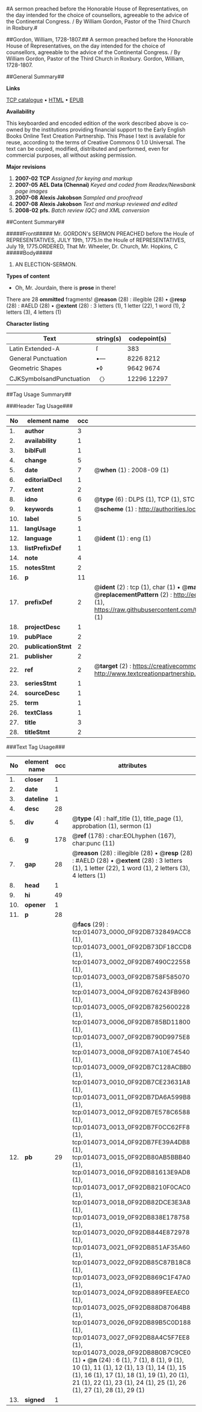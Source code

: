 #A sermon preached before the Honorable House of Representatives, on the day intended for the choice of counsellors, agreeable to the advice of the Continental Congress. / By William Gordon, Pastor of the Third Church in Roxbury.#

##Gordon, William, 1728-1807.##
A sermon preached before the Honorable House of Representatives, on the day intended for the choice of counsellors, agreeable to the advice of the Continental Congress. / By William Gordon, Pastor of the Third Church in Roxbury.
Gordon, William, 1728-1807.

##General Summary##

**Links**

[TCP catalogue](http://www.ota.ox.ac.uk/tcp/)  • 
[HTML](http://tei.it.ox.ac.uk/tcp/Texts-HTML/free/N11/N11106.html)  • 
[EPUB](http://tei.it.ox.ac.uk/tcp/Texts-EPUB/free/N11/N11106.epub)

**Availability**

This keyboarded and encoded edition of the
	       work described above is co-owned by the institutions
	       providing financial support to the Early English Books
	       Online Text Creation Partnership. This Phase I text is
	       available for reuse, according to the terms of Creative
	       Commons 0 1.0 Universal. The text can be copied,
	       modified, distributed and performed, even for
	       commercial purposes, all without asking permission.

**Major revisions**

1. __2007-02__ __TCP__ *Assigned for keying and markup*
1. __2007-05__ __AEL Data (Chennai)__ *Keyed and coded from Readex/Newsbank page images*
1. __2007-08__ __Alexis Jakobson__ *Sampled and proofread*
1. __2007-08__ __Alexis Jakobson__ *Text and markup reviewed and edited*
1. __2008-02__ __pfs.__ *Batch review (QC) and XML conversion*

##Content Summary##

#####Front#####
Mr. GORDON's SERMON PREACHED before the Houſe of REPRESENTATIVES, JULY 19th, 1775.In the Houſe of REPRESENTATIVES, July 19, 1775.ORDERED,
That Mr. Wheeler, Dr. Church, Mr. Hopkins, C
#####Body#####

1. AN ELECTION-SERMON.

**Types of content**

  * Oh, Mr. Jourdain, there is **prose** in there!

There are 28 **ommitted** fragments! 
 @__reason__ (28) : illegible (28)  •  @__resp__ (28) : #AELD (28)  •  @__extent__ (28) : 3 letters (1), 1 letter (22), 1 word (1), 2 letters (3), 4 letters (1)

**Character listing**


|Text|string(s)|codepoint(s)|
|---|---|---|
|Latin Extended-A|ſ|383|
|General Punctuation|•—|8226 8212|
|Geometric Shapes|▪◊|9642 9674|
|CJKSymbolsandPunctuation|〈〉|12296 12297|

##Tag Usage Summary##

###Header Tag Usage###

|No|element name|occ|attributes|
|---|---|---|---|
|1.|__author__|3||
|2.|__availability__|1||
|3.|__biblFull__|1||
|4.|__change__|5||
|5.|__date__|7| @__when__ (1) : 2008-09 (1)|
|6.|__editorialDecl__|1||
|7.|__extent__|2||
|8.|__idno__|6| @__type__ (6) : DLPS (1), TCP (1), STC (1), NOTIS (1), IMAGE-SET (1), EVANS-CITATION (1)|
|9.|__keywords__|1| @__scheme__ (1) : http://authorities.loc.gov/ (1)|
|10.|__label__|5||
|11.|__langUsage__|1||
|12.|__language__|1| @__ident__ (1) : eng (1)|
|13.|__listPrefixDef__|1||
|14.|__note__|4||
|15.|__notesStmt__|2||
|16.|__p__|11||
|17.|__prefixDef__|2| @__ident__ (2) : tcp (1), char (1)  •  @__matchPattern__ (2) : ([0-9\-]+):([0-9IVX]+) (1), (.+) (1)  •  @__replacementPattern__ (2) : http://eebo.chadwyck.com/downloadtiff?vid=$1&page=$2 (1), https://raw.githubusercontent.com/textcreationpartnership/Texts/master/tcpchars.xml#$1 (1)|
|18.|__projectDesc__|1||
|19.|__pubPlace__|2||
|20.|__publicationStmt__|2||
|21.|__publisher__|2||
|22.|__ref__|2| @__target__ (2) : https://creativecommons.org/publicdomain/zero/1.0/ (1), http://www.textcreationpartnership.org/docs/. (1)|
|23.|__seriesStmt__|1||
|24.|__sourceDesc__|1||
|25.|__term__|1||
|26.|__textClass__|1||
|27.|__title__|3||
|28.|__titleStmt__|2||


###Text Tag Usage###

|No|element name|occ|attributes|
|---|---|---|---|
|1.|__closer__|1||
|2.|__date__|1||
|3.|__dateline__|1||
|4.|__desc__|28||
|5.|__div__|4| @__type__ (4) : half_title (1), title_page (1), approbation (1), sermon (1)|
|6.|__g__|178| @__ref__ (178) : char:EOLhyphen (167), char:punc (11)|
|7.|__gap__|28| @__reason__ (28) : illegible (28)  •  @__resp__ (28) : #AELD (28)  •  @__extent__ (28) : 3 letters (1), 1 letter (22), 1 word (1), 2 letters (3), 4 letters (1)|
|8.|__head__|1||
|9.|__hi__|49||
|10.|__opener__|1||
|11.|__p__|28||
|12.|__pb__|29| @__facs__ (29) : tcp:014073_0000_0F92DB732849ACC8 (1), tcp:014073_0001_0F92DB73DF18CCD8 (1), tcp:014073_0002_0F92DB7490C22558 (1), tcp:014073_0003_0F92DB758F585070 (1), tcp:014073_0004_0F92DB76243FB960 (1), tcp:014073_0005_0F92DB7825600228 (1), tcp:014073_0006_0F92DB785BD11800 (1), tcp:014073_0007_0F92DB790D9975E8 (1), tcp:014073_0008_0F92DB7A10E74540 (1), tcp:014073_0009_0F92DB7C128ACBB0 (1), tcp:014073_0010_0F92DB7CE23631A8 (1), tcp:014073_0011_0F92DB7DA6A599B8 (1), tcp:014073_0012_0F92DB7E578C6588 (1), tcp:014073_0013_0F92DB7F0CC62FF8 (1), tcp:014073_0014_0F92DB7FE39A4DB8 (1), tcp:014073_0015_0F92DB80AB5BBB40 (1), tcp:014073_0016_0F92DB81613E9AD8 (1), tcp:014073_0017_0F92DB8210F0CAC0 (1), tcp:014073_0018_0F92DB82DCE3E3A8 (1), tcp:014073_0019_0F92DB838E178758 (1), tcp:014073_0020_0F92DB844E872978 (1), tcp:014073_0021_0F92DB851AF35A60 (1), tcp:014073_0022_0F92DB85C87B18C8 (1), tcp:014073_0023_0F92DB869C1F47A0 (1), tcp:014073_0024_0F92DB889FEEAEC0 (1), tcp:014073_0025_0F92DB88D87064B8 (1), tcp:014073_0026_0F92DB89B5C0D188 (1), tcp:014073_0027_0F92DB8A4C5F7EE8 (1), tcp:014073_0028_0F92DB8B0B7C9CE0 (1)  •  @__n__ (24) : 6 (1), 7 (1), 8 (1), 9 (1), 10 (1), 11 (1), 12 (1), 13 (1), 14 (1), 15 (1), 16 (1), 17 (1), 18 (1), 19 (1), 20 (1), 21 (1), 22 (1), 23 (1), 24 (1), 25 (1), 26 (1), 27 (1), 28 (1), 29 (1)|
|13.|__signed__|1||
